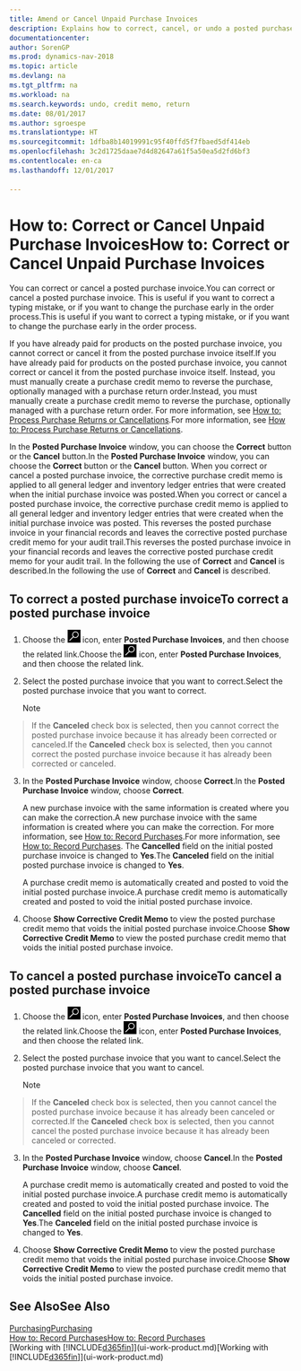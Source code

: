 ```yaml
---
title: Amend or Cancel Unpaid Purchase Invoices
description: Explains how to correct, cancel, or undo a posted purchase invoice and automatically create a purchase credit memo.
documentationcenter: 
author: SorenGP
ms.prod: dynamics-nav-2018
ms.topic: article
ms.devlang: na
ms.tgt_pltfrm: na
ms.workload: na
ms.search.keywords: undo, credit memo, return
ms.date: 08/01/2017
ms.author: sgroespe
ms.translationtype: HT
ms.sourcegitcommit: 1dfba8b14019991c95f40ffd5f7fbaed5df414eb
ms.openlocfilehash: 3c2d1725daae7d4d82647a61f5a50ea5d2fd6bf3
ms.contentlocale: en-ca
ms.lasthandoff: 12/01/2017

---
```

# <a name="how-to-correct-or-cancel-unpaid-purchase-invoices"></a><span data-ttu-id="85631-103">How to: Correct or Cancel Unpaid Purchase Invoices</span><span class="sxs-lookup"><span data-stu-id="85631-103">How to: Correct or Cancel Unpaid Purchase Invoices</span></span>
<span data-ttu-id="85631-104">You can correct or cancel a posted purchase invoice.</span><span class="sxs-lookup"><span data-stu-id="85631-104">You can correct or cancel a posted purchase invoice.</span></span> <span data-ttu-id="85631-105">This is useful if you want to correct a typing mistake, or if you want to change the purchase early in the order process.</span><span class="sxs-lookup"><span data-stu-id="85631-105">This is useful if you want to correct a typing mistake, or if you want to change the purchase early in the order process.</span></span>

<span data-ttu-id="85631-106">If you have already paid for products on the posted purchase invoice, you cannot correct or cancel it from the posted purchase invoice itself.</span><span class="sxs-lookup"><span data-stu-id="85631-106">If you have already paid for products on the posted purchase invoice, you cannot correct or cancel it from the posted purchase invoice itself.</span></span> <span data-ttu-id="85631-107">Instead, you must manually create a purchase credit memo to reverse the purchase, optionally managed with a purchase return order.</span><span class="sxs-lookup"><span data-stu-id="85631-107">Instead, you must manually create a purchase credit memo to reverse the purchase, optionally managed with a purchase return order.</span></span> <span data-ttu-id="85631-108">For more information, see [How to: Process Purchase Returns or Cancellations](purchasing-how-process-purchase-returns-cancellations.md).</span><span class="sxs-lookup"><span data-stu-id="85631-108">For more information, see [How to: Process Purchase Returns or Cancellations](purchasing-how-process-purchase-returns-cancellations.md).</span></span>

<span data-ttu-id="85631-109">In the **Posted Purchase Invoice** window, you can choose the **Correct** button or the **Cancel** button.</span><span class="sxs-lookup"><span data-stu-id="85631-109">In the **Posted Purchase Invoice** window, you can choose the **Correct** button or the **Cancel** button.</span></span> <span data-ttu-id="85631-110">When you correct or cancel a posted purchase invoice, the corrective purchase credit memo is applied to all general ledger and inventory ledger entries that were created when the initial purchase invoice was posted.</span><span class="sxs-lookup"><span data-stu-id="85631-110">When you correct or cancel a posted purchase invoice, the corrective purchase credit memo is applied to all general ledger and inventory ledger entries that were created when the initial purchase invoice was posted.</span></span> <span data-ttu-id="85631-111">This reverses the posted purchase invoice in your financial records and leaves the corrective posted purchase credit memo for your audit trail.</span><span class="sxs-lookup"><span data-stu-id="85631-111">This reverses the posted purchase invoice in your financial records and leaves the corrective posted purchase credit memo for your audit trail.</span></span> <span data-ttu-id="85631-112">In the following the use of **Correct** and **Cancel** is described.</span><span class="sxs-lookup"><span data-stu-id="85631-112">In the following the use of **Correct** and **Cancel** is described.</span></span>

## <a name="to-correct-a-posted-purchase-invoice"></a><span data-ttu-id="85631-113">To correct a posted purchase invoice</span><span class="sxs-lookup"><span data-stu-id="85631-113">To correct a posted purchase invoice</span></span>
1. <span data-ttu-id="85631-114">Choose the ![Search for Page or Report](media/ui-search/search_small.png "Search for Page or Report icon") icon, enter **Posted Purchase Invoices**, and then choose the related link.</span><span class="sxs-lookup"><span data-stu-id="85631-114">Choose the ![Search for Page or Report](media/ui-search/search_small.png "Search for Page or Report icon") icon, enter **Posted Purchase Invoices**, and then choose the related link.</span></span>  
2. <span data-ttu-id="85631-115">Select the posted purchase invoice that you want to correct.</span><span class="sxs-lookup"><span data-stu-id="85631-115">Select the posted purchase invoice that you want to correct.</span></span>  

    > [!NOTE]  
>   <span data-ttu-id="85631-116">If the **Canceled** check box is selected, then you cannot correct the posted purchase invoice because it has already been corrected or canceled.</span><span class="sxs-lookup"><span data-stu-id="85631-116">If the **Canceled** check box is selected, then you cannot correct the posted purchase invoice because it has already been corrected or canceled.</span></span>
3. <span data-ttu-id="85631-117">In the **Posted Purchase Invoice** window, choose **Correct**.</span><span class="sxs-lookup"><span data-stu-id="85631-117">In the **Posted Purchase Invoice** window, choose **Correct**.</span></span>

    <span data-ttu-id="85631-118">A new purchase invoice with the same information is created where you can make the correction.</span><span class="sxs-lookup"><span data-stu-id="85631-118">A new purchase invoice with the same information is created where you can make the correction.</span></span> <span data-ttu-id="85631-119">For more information, see [How to: Record Purchases](purchasing-how-record-purchases.md).</span><span class="sxs-lookup"><span data-stu-id="85631-119">For more information, see [How to: Record Purchases](purchasing-how-record-purchases.md).</span></span> <span data-ttu-id="85631-120">The **Cancelled** field on the initial posted purchase invoice is changed to **Yes**.</span><span class="sxs-lookup"><span data-stu-id="85631-120">The **Canceled** field on the initial posted purchase invoice is changed to **Yes**.</span></span>

    <span data-ttu-id="85631-121">A purchase credit memo is automatically created and posted to void the initial posted purchase invoice.</span><span class="sxs-lookup"><span data-stu-id="85631-121">A purchase credit memo is automatically created and posted to void the initial posted purchase invoice.</span></span>
4. <span data-ttu-id="85631-122">Choose **Show Corrective Credit Memo** to view the posted purchase credit memo that voids the initial posted purchase invoice.</span><span class="sxs-lookup"><span data-stu-id="85631-122">Choose **Show Corrective Credit Memo** to view the posted purchase credit memo that voids the initial posted purchase invoice.</span></span>

## <a name="to-cancel-a-posted-purchase-invoice"></a><span data-ttu-id="85631-123">To cancel a posted purchase invoice</span><span class="sxs-lookup"><span data-stu-id="85631-123">To cancel a posted purchase invoice</span></span>
1. <span data-ttu-id="85631-124">Choose the ![Search for Page or Report](media/ui-search/search_small.png "Search for Page or Report icon") icon, enter **Posted Purchase Invoices**, and then choose the related link.</span><span class="sxs-lookup"><span data-stu-id="85631-124">Choose the ![Search for Page or Report](media/ui-search/search_small.png "Search for Page or Report icon") icon, enter **Posted Purchase Invoices**, and then choose the related link.</span></span>  
2. <span data-ttu-id="85631-125">Select the posted purchase invoice that you want to cancel.</span><span class="sxs-lookup"><span data-stu-id="85631-125">Select the posted purchase invoice that you want to cancel.</span></span>

    > [!NOTE]  
>   <span data-ttu-id="85631-126">If the **Canceled** check box is selected, then you cannot cancel the posted purchase invoice because it has already been canceled or corrected.</span><span class="sxs-lookup"><span data-stu-id="85631-126">If the **Canceled** check box is selected, then you cannot cancel the posted purchase invoice because it has already been canceled or corrected.</span></span>
3. <span data-ttu-id="85631-127">In the **Posted Purchase Invoice** window, choose **Cancel**.</span><span class="sxs-lookup"><span data-stu-id="85631-127">In the **Posted Purchase Invoice** window, choose **Cancel**.</span></span>

    <span data-ttu-id="85631-128">A purchase credit memo is automatically created and posted to void the initial posted purchase invoice.</span><span class="sxs-lookup"><span data-stu-id="85631-128">A purchase credit memo is automatically created and posted to void the initial posted purchase invoice.</span></span> <span data-ttu-id="85631-129">The **Cancelled** field on the initial posted purchase invoice is changed to **Yes**.</span><span class="sxs-lookup"><span data-stu-id="85631-129">The **Canceled** field on the initial posted purchase invoice is changed to **Yes**.</span></span>
4. <span data-ttu-id="85631-130">Choose **Show Corrective Credit Memo** to view the posted purchase credit memo that voids the initial posted purchase invoice.</span><span class="sxs-lookup"><span data-stu-id="85631-130">Choose **Show Corrective Credit Memo** to view the posted purchase credit memo that voids the initial posted purchase invoice.</span></span>

## <a name="see-also"></a><span data-ttu-id="85631-131">See Also</span><span class="sxs-lookup"><span data-stu-id="85631-131">See Also</span></span>
[<span data-ttu-id="85631-132">Purchasing</span><span class="sxs-lookup"><span data-stu-id="85631-132">Purchasing</span></span>](purchasing-manage-purchasing.md)  
[<span data-ttu-id="85631-133">How to: Record Purchases</span><span class="sxs-lookup"><span data-stu-id="85631-133">How to: Record Purchases</span></span>](purchasing-how-record-purchases.md)  
<span data-ttu-id="85631-134">[Working with [!INCLUDE[d365fin](includes/d365fin_md.md)]](ui-work-product.md)</span><span class="sxs-lookup"><span data-stu-id="85631-134">[Working with [!INCLUDE[d365fin](includes/d365fin_md.md)]](ui-work-product.md)</span></span>

